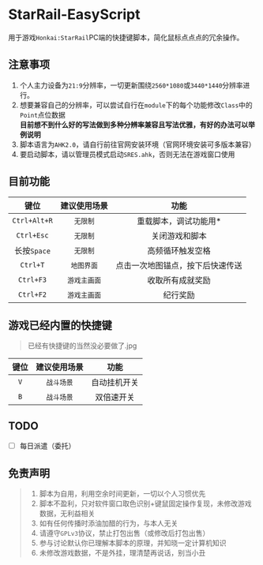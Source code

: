 # StarRail-EasyScript
用于游戏`Honkai:StarRail`PC端的快捷键脚本，简化鼠标点点点的冗余操作。

## 注意事项
1. 个人主力设备为`21:9`分辨率，一切更新围绕`2560*1080`或`3440*1440`分辨率进行。
2. 想要兼容自己的分辨率，可以尝试自行在`module`下的每个功能修改`Class`中的`Point`点位数据
   <br>
   **目前想不到什么好的写法做到多种分辨率兼容且写法优雅，有好的办法可以举例说明**
3. 脚本语言为`AHK2.0`，请自行前往官网安装环境（官网环境安装可多版本兼容）
4. 要启动脚本，请以管理员模式启动`SRES.ahk`，否则无法在游戏窗口使用

## 目前功能
|     键位     | 建议使用场景 |               功能               |
| :----------: | :----------: | :------------------------------: |
| `Ctrl+Alt+R` |   `无限制`   |      重载脚本，调试功能用*       |
|  `Ctrl+Esc`  |   `无限制`   |          关闭游戏和脚本          |
| 长按`Space`  |   `无限制`   |         高频循环触发空格         |
|   `Ctrl+T`   |  `地图界面`  | 点击一次地图锚点，按下后快速传送 |
|  `Ctrl+F3`   | `游戏主画面` |         收取所有成就奖励         |
|  `Ctrl+F2`   | `游戏主画面` |             纪行奖励             |


## 游戏已经内置的快捷键
> 已经有快捷键的当然没必要做了.jpg

| 键位  | 建议使用场景 |     功能     |
| :---: | :----------: | :----------: |
|  `V`  |  `战斗场景`  | 自动挂机开关 |
|  `B`  |  `战斗场景`  |  双倍速开关  |


## TODO
- [ ] 每日派遣（委托）

## 免责声明
> 1. 脚本为自用，利用空余时间更新，一切以个人习惯优先
> 2. 脚本不盈利，只对软件窗口取色识别+键鼠固定操作复现，未修改游戏数据，无利益相关
> 3. 如有任何传播时添油加醋的行为，与本人无关
> 4. 请遵守`GPLv3`协议，禁止打包出售（或修改后打包出售）
> 5. 参与讨论默认你已理解本脚本的原理，并知晓一定计算机知识
> 6. 未修改游戏数据，不是外挂，理清楚再说话，别当小丑